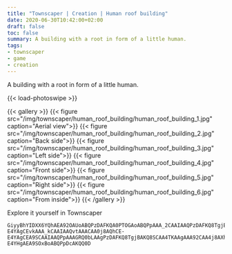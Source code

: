 ```yaml
---
title: "Townscaper | Creation | Human roof building"
date: 2020-06-30T10:42:00+02:00
draft: false
toc: false
summary: A building with a root in form of a little human.
tags:
- townscaper
- game
- creation
---
```


A building with a root in form of a little human.

{{< load-photoswipe >}}

{{< gallery >}}
  {{< figure src="/img/townscaper/human_roof_building/human_roof_building_1.jpg" caption="Aerial view">}}
  {{< figure src="/img/townscaper/human_roof_building/human_roof_building_2.jpg" caption="Back side">}}
  {{< figure src="/img/townscaper/human_roof_building/human_roof_building_3.jpg" caption="Left side">}}
  {{< figure src="/img/townscaper/human_roof_building/human_roof_building_4.jpg" caption="Front side">}}
  {{< figure src="/img/townscaper/human_roof_building/human_roof_building_5.jpg" caption="Right side">}}
  {{< figure src="/img/townscaper/human_roof_building/human_roof_building_6.jpg" caption="From inside">}}
{{< /gallery >}}

Explore it yourself in Townscaper

```text
GiyyBhYIDXX6YQhAEA92OAUoABQPzDAFKQA0PTOGAoABQPpAAA_2CAAIAAQPzDAFKQ8TgjBAKQA0LJAAgAAA9kCAAIAAQvtAAA_IPAUoABQ-E4YAgCEvkAAA_kCAAIAAQvtAAACAA0j8AQhCE-E4YAgCEA9SCAAIAAQPpAAAGRQ0bLAAgPzDAFKQ8TgjBAKQ8SCAA4TKAAgAAA92CAA4j8AXhAEA9TgjBAKQ8SCAA4TKAAgAAA92OxBoABQ-E4YHgAEA9SOxBoABQPpDcAKQQ0D
```
